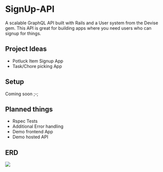 <h1>SignUp-API</h1>
<p>A scalable GraphQL API built with Rails and a User system from the Devise gem. This API is great for building apps where you need users who can signup for things.</p>

<h2>Project Ideas</h2>
<ul>
<li>Potluck Item Signup App</li>
<li>Task/Chore picking App</li>
</ul>

<h2>Setup</h2>
Coming soon ;-;

<h2>Planned things</h2>
<ul>
<li>Rspec Tests</li>
<li>Additional Error handling</li>
<li>Demo frontend App</li>
<li>Demo hosted API</li>
</ul>



<h2>ERD</h2>
<img src="https://i.imgur.com/HXKNtaD.png"></img>